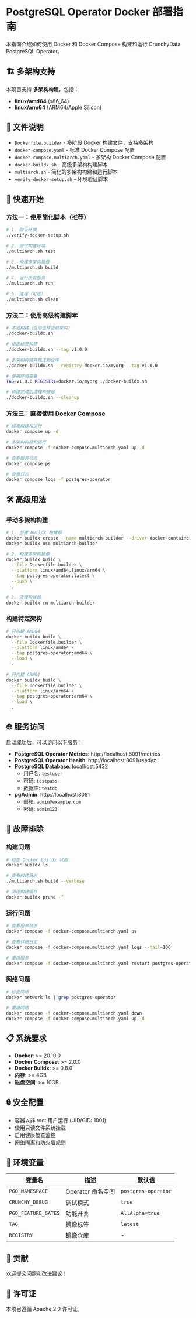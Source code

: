 # PostgreSQL Operator Docker 部署指南

本指南介绍如何使用 Docker 和 Docker Compose 构建和运行 CrunchyData PostgreSQL Operator。

## 🏗️ 多架构支持

本项目支持 **多架构构建**，包括：
- **linux/amd64** (x86_64)
- **linux/arm64** (ARM64/Apple Silicon)

## 📁 文件说明

- `Dockerfile.builder` - 多阶段 Docker 构建文件，支持多架构
- `docker-compose.yaml` - 标准 Docker Compose 配置
- `docker-compose.multiarch.yaml` - 多架构 Docker Compose 配置
- `docker-buildx.sh` - 高级多架构构建脚本
- `multiarch.sh` - 简化的多架构构建和运行脚本
- `verify-docker-setup.sh` - 环境验证脚本

## 🚀 快速开始

### 方法一：使用简化脚本（推荐）

```bash
# 1. 验证环境
./verify-docker-setup.sh

# 2. 测试构建环境
./multiarch.sh test

# 3. 构建多架构镜像
./multiarch.sh build

# 4. 运行所有服务
./multiarch.sh run

# 5. 清理（可选）
./multiarch.sh clean
```

### 方法二：使用高级构建脚本

```bash
# 本地构建（自动选择当前架构）
./docker-buildx.sh

# 指定标签构建
./docker-buildx.sh --tag v1.0.0

# 多架构构建并推送到仓库
./docker-buildx.sh --registry docker.io/myorg --tag v1.0.0

# 使用环境变量
TAG=v1.0.0 REGISTRY=docker.io/myorg ./docker-buildx.sh

# 构建完成后清理构建器
./docker-buildx.sh --cleanup
```

### 方法三：直接使用 Docker Compose

```bash
# 标准构建和运行
docker compose up -d

# 多架构构建和运行
docker compose -f docker-compose.multiarch.yaml up -d

# 查看服务状态
docker compose ps

# 查看日志
docker compose logs -f postgres-operator
```

## 🛠️ 高级用法

### 手动多架构构建

```bash
# 1. 创建 buildx 构建器
docker buildx create --name multiarch-builder --driver docker-container --bootstrap
docker buildx use multiarch-builder

# 2. 构建多架构镜像
docker buildx build \
  --file Dockerfile.builder \
  --platform linux/amd64,linux/arm64 \
  --tag postgres-operator:latest \
  --push \
  .

# 3. 清理构建器
docker buildx rm multiarch-builder
```

### 构建特定架构

```bash
# 只构建 AMD64
docker buildx build \
  --file Dockerfile.builder \
  --platform linux/amd64 \
  --tag postgres-operator:amd64 \
  --load \
  .

# 只构建 ARM64
docker buildx build \
  --file Dockerfile.builder \
  --platform linux/arm64 \
  --tag postgres-operator:arm64 \
  --load \
  .
```

## 🌐 服务访问

启动成功后，可以访问以下服务：

- **PostgreSQL Operator Metrics**: http://localhost:8091/metrics
- **PostgreSQL Operator Health**: http://localhost:8091/readyz
- **PostgreSQL Database**: localhost:5432
  - 用户名: `testuser`
  - 密码: `testpass`
  - 数据库: `testdb`
- **pgAdmin**: http://localhost:8081
  - 邮箱: `admin@example.com`
  - 密码: `admin123`

## 🔧 故障排除

### 构建问题

```bash
# 检查 Docker Buildx 状态
docker buildx ls

# 查看构建日志
./multiarch.sh build --verbose

# 清理构建缓存
docker buildx prune -f
```

### 运行问题

```bash
# 查看服务状态
docker compose -f docker-compose.multiarch.yaml ps

# 查看详细日志
docker compose -f docker-compose.multiarch.yaml logs --tail=100

# 重启服务
docker compose -f docker-compose.multiarch.yaml restart postgres-operator
```

### 网络问题

```bash
# 检查网络
docker network ls | grep postgres-operator

# 重建网络
docker compose -f docker-compose.multiarch.yaml down
docker compose -f docker-compose.multiarch.yaml up -d
```

## 📋 系统要求

- **Docker**: >= 20.10.0
- **Docker Compose**: >= 2.0.0
- **Docker Buildx**: >= 0.8.0
- **内存**: >= 4GB
- **磁盘空间**: >= 10GB

## 🔒 安全配置

- 容器以非 root 用户运行 (UID/GID: 1001)
- 使用只读文件系统挂载
- 启用健康检查监控
- 网络隔离和防火墙规则

## 📝 环境变量

| 变量名 | 描述 | 默认值 |
|--------|------|--------|
| `PGO_NAMESPACE` | Operator 命名空间 | `postgres-operator` |
| `CRUNCHY_DEBUG` | 调试模式 | `true` |
| `PGO_FEATURE_GATES` | 功能开关 | `AllAlpha=true` |
| `TAG` | 镜像标签 | `latest` |
| `REGISTRY` | 镜像仓库 | - |

## 🤝 贡献

欢迎提交问题和改进建议！

## 📄 许可证

本项目遵循 Apache 2.0 许可证。
